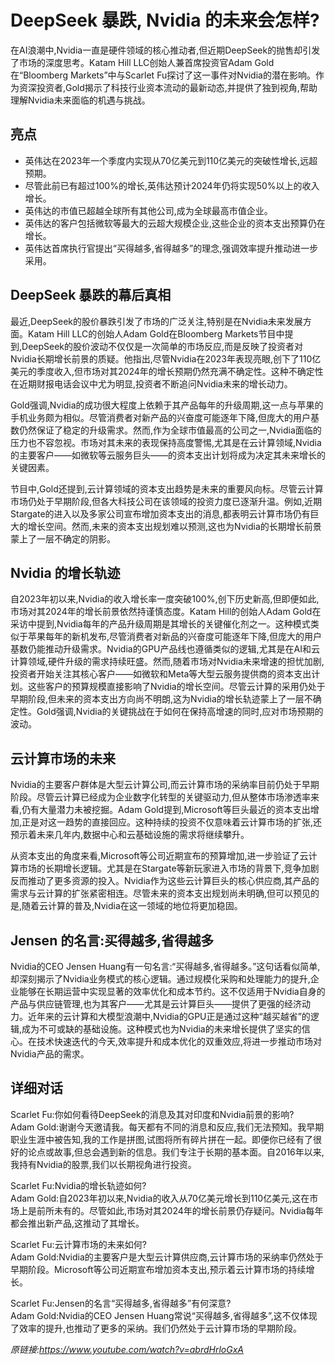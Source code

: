# DeepSeek 暴跌, Nvidia 的未来会怎样?

在AI浪潮中,Nvidia一直是硬件领域的核心推动者,但近期DeepSeek的抛售却引发了市场的深度思考。Katam Hill LLC创始人兼首席投资官Adam Gold在“Bloomberg Markets”中与Scarlet Fu探讨了这一事件对Nvidia的潜在影响。作为资深投资者,Gold揭示了科技行业资本流动的最新动态,并提供了独到视角,帮助理解Nvidia未来面临的机遇与挑战。

## 亮点
- 英伟达在2023年一个季度内实现从70亿美元到110亿美元的突破性增长,远超预期。  
- 尽管此前已有超过100%的增长,英伟达预计2024年仍将实现50%以上的收入增长。  
- 英伟达的市值已超越全球所有其他公司,成为全球最高市值企业。  
- 英伟达的客户包括微软等最大的云超大规模企业,这些企业的资本支出预算仍在增长。  
- 英伟达首席执行官提出“买得越多,省得越多”的理念,强调效率提升推动进一步采用。

## DeepSeek 暴跌的幕后真相
最近,DeepSeek的股价暴跌引发了市场的广泛关注,特别是在Nvidia未来发展方面。Katam Hill LLC的创始人Adam Gold在Bloomberg Markets节目中提到,DeepSeek的股价波动不仅仅是一次简单的市场反应,而是反映了投资者对Nvidia长期增长前景的质疑。他指出,尽管Nvidia在2023年表现亮眼,创下了110亿美元的季度收入,但市场对其2024年的增长预期仍然充满不确定性。这种不确定性在近期财报电话会议中尤为明显,投资者不断追问Nvidia未来的增长动力。

Gold强调,Nvidia的成功很大程度上依赖于其产品每年的升级周期,这一点与苹果的手机业务颇为相似。尽管消费者对新产品的兴奋度可能逐年下降,但庞大的用户基数仍然保证了稳定的升级需求。然而,作为全球市值最高的公司之一,Nvidia面临的压力也不容忽视。市场对其未来的表现保持高度警惕,尤其是在云计算领域,Nvidia的主要客户——如微软等云服务巨头——的资本支出计划将成为决定其未来增长的关键因素。

节目中,Gold还提到,云计算领域的资本支出趋势是未来的重要风向标。尽管云计算市场仍处于早期阶段,但各大科技公司在该领域的投资力度已逐渐升温。例如,近期Stargate的进入以及多家公司宣布增加资本支出的消息,都表明云计算市场仍有巨大的增长空间。然而,未来的资本支出规划难以预测,这也为Nvidia的长期增长前景蒙上了一层不确定的阴影。

## Nvidia 的增长轨迹
自2023年初以来,Nvidia的收入增长率一度突破100%,创下历史新高,但即便如此,市场对其2024年的增长前景依然持谨慎态度。Katam Hill的创始人Adam Gold在采访中提到,Nvidia每年的产品升级周期是其增长的关键催化剂之一。这种模式类似于苹果每年的新机发布,尽管消费者对新品的兴奋度可能逐年下降,但庞大的用户基数仍能推动升级需求。Nvidia的GPU产品线也遵循类似的逻辑,尤其是在AI和云计算领域,硬件升级的需求持续旺盛。然而,随着市场对Nvidia未来增速的担忧加剧,投资者开始关注其核心客户——如微软和Meta等大型云服务提供商的资本支出计划。这些客户的预算规模直接影响了Nvidia的增长空间。尽管云计算的采用仍处于早期阶段,但未来的资本支出方向尚不明朗,这为Nvidia的增长轨迹蒙上了一层不确定性。Gold强调,Nvidia的关键挑战在于如何在保持高增速的同时,应对市场预期的波动。

## 云计算市场的未来
Nvidia的主要客户群体是大型云计算公司,而云计算市场的采纳率目前仍处于早期阶段。尽管云计算已经成为企业数字化转型的关键驱动力,但从整体市场渗透率来看,仍有大量潜力未被挖掘。Adam Gold提到,Microsoft等巨头最近的资本支出增加,正是对这一趋势的直接回应。这种持续的投资不仅意味着云计算市场的扩张,还预示着未来几年内,数据中心和云基础设施的需求将继续攀升。

从资本支出的角度来看,Microsoft等公司近期宣布的预算增加,进一步验证了云计算市场的长期增长逻辑。尤其是在Stargate等新玩家进入市场的背景下,竞争加剧反而推动了更多资源的投入。Nvidia作为这些云计算巨头的核心供应商,其产品的需求与云计算的扩张紧密相连。尽管未来的资本支出规划尚未明确,但可以预见的是,随着云计算的普及,Nvidia在这一领域的地位将更加稳固。

## Jensen 的名言:买得越多,省得越多
Nvidia的CEO Jensen Huang有一句名言:“买得越多,省得越多。”这句话看似简单,却深刻揭示了Nvidia业务模式的核心逻辑。通过规模化采购和处理能力的提升,企业能够在长期运营中实现显著的效率优化和成本节约。这不仅适用于Nvidia自身的产品与供应链管理,也为其客户——尤其是云计算巨头——提供了更强的经济动力。近年来的云计算和大模型浪潮中,Nvidia的GPU正是通过这种“越买越省”的逻辑,成为不可或缺的基础设施。这种模式也为Nvidia的未来增长提供了坚实的信心。在技术快速迭代的今天,效率提升和成本优化的双重效应,将进一步推动市场对Nvidia产品的需求。

## 详细对话
Scarlet Fu:你如何看待DeepSeek的消息及其对印度和Nvidia前景的影响?  
Adam Gold:谢谢今天邀请我。每天都有不同的消息和反应,我们无法预知。我早期职业生涯中被告知,我的工作是拼图,试图将所有碎片拼在一起。即便你已经有了很好的论点或故事,但总会遇到新的信息。我们专注于长期的基本面。自2016年以来,我持有Nvidia的股票,我们以长期视角进行投资。

Scarlet Fu:Nvidia的增长轨迹如何?  
Adam Gold:自2023年初以来,Nvidia的收入从70亿美元增长到110亿美元,这在市场上是前所未有的。尽管如此,市场对其2024年的增长前景仍存疑问。Nvidia每年都会推出新产品,这推动了其增长。

Scarlet Fu:云计算市场的未来如何?  
Adam Gold:Nvidia的主要客户是大型云计算供应商,云计算市场的采纳率仍然处于早期阶段。Microsoft等公司近期宣布增加资本支出,预示着云计算市场的持续增长。

Scarlet Fu:Jensen的名言“买得越多,省得越多”有何深意?  
Adam Gold:Nvidia的CEO Jensen Huang常说“买得越多,省得越多”,这不仅体现了效率的提升,也推动了更多的采纳。我们仍然处于云计算市场的早期阶段。

_原链接:https://www.youtube.com/watch?v=abrdHrloGxA_